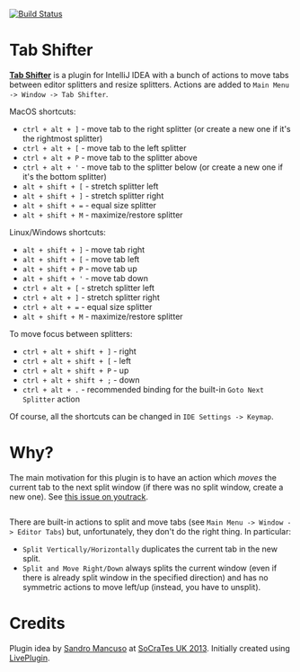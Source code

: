 [![Build Status](https://github.com/dkandalov/tab-shifter/workflows/CI/badge.svg)](https://github.com/dkandalov/tab-shifter/actions)

Tab Shifter
====
[**Tab Shifter**](http://plugins.jetbrains.com/plugin/7475) is a plugin for IntelliJ IDEA 
with a bunch of actions to move tabs between editor splitters and resize splitters.
Actions are added to `Main Menu -> Window -> Tab Shifter`.

MacOS shortcuts:
 - `ctrl + alt + ]` - move tab to the right splitter (or create a new one if it's the rightmost splitter)
 - `ctrl + alt + [` - move tab to the left splitter
 - `ctrl + alt + P` - move tab to the splitter above
 - `ctrl + alt + '` - move tab to the splitter below (or create a new one if it's the bottom splitter)
 - `alt + shift + [` - stretch splitter left
 - `alt + shift + ]` - stretch splitter right
 - `alt + shift + =` - equal size splitter
 - `alt + shift + M` - maximize/restore splitter

Linux/Windows shortcuts:
 - `alt + shift + ]` - move tab right
 - `alt + shift + [` - move tab left
 - `alt + shift + P` - move tab up
 - `alt + shift + '` - move tab down
 - `ctrl + alt + [` - stretch splitter left
 - `ctrl + alt + ]` - stretch splitter right
 - `ctrl + alt + =` - equal size splitter
 - `alt + shift + M` - maximize/restore splitter

To move focus between splitters:
 - `ctrl + alt + shift + ]` - right
 - `ctrl + alt + shift + [` - left
 - `ctrl + alt + shift + P` - up
 - `ctrl + alt + shift + ;` - down
 - `ctrl + alt + .` - recommended binding for the built-in `Goto Next Splitter` action

Of course, all the shortcuts can be changed in `IDE Settings -> Keymap`.


Why?
====
The main motivation for this plugin is to have an action which *moves* the current tab to the next split window 
(if there was no split window, create a new one). See [this issue on youtrack](https://youtrack.jetbrains.com/issue/IDEA-68692).

<img src="https://raw.githubusercontent.com/dkandalov/tab-shift/master/tab-shifter.gif" alt="" title="" align="center"/>

There are built-in actions to split and move tabs (see `Main Menu -> Window -> Editor Tabs`) but, unfortunately, they don't do the right thing. 
In particular:
 - `Split Vertically/Horizontally` duplicates the current tab in the new split.
 - `Split and Move Right/Down` always splits the current window (even if there is already split window in the specified direction)
   and has no symmetric actions to move left/up (instead, you have to unsplit).


Credits
====
Plugin idea by [Sandro Mancuso](https://twitter.com/sandromancuso) at [SoCraTes UK 2013](http://socratesuk.org).
Initially created using [LivePlugin](https://github.com/dkandalov/live-plugin).